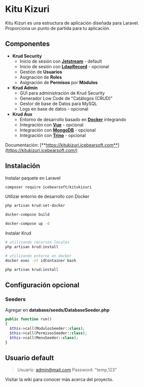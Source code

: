 # Kitu Kizuri

Kitu Kizuri es una estructura de aplicación diseñada para Laravel. Proporciona un punto de partida para tu aplicación.

## Componentes

- **Krud Security**
  - Inicio de sesión con [**Jetstream**](https://jetstream.laravel.com/introduction.html) - default
  - Inicio de sesión con [**LdapRecord**](https://ldaprecord.com/docs/laravel/v3) - opcional
  - Gestión de **Usuarios**
  - Asignación de **Roles**
  - Asignación de **Permisos** por **Módulos**
- **Krud Admin**
  - GUI para administración de Krud Security
  - Generador Low Code de "Catálogos (CRUD)"
  - Gestor de base de Datos para MySQL
  - Logs en base de datos - opcional
- **Krud Aux**
  - Entorno de desarrollo basado en [**Docker**](https://www.docker.com/) integrando
  - Integración con [**Vue**](https://vuejs.org/) - opcional
  - Integración con [**MongoDB**](https://www.mongodb.com/) - opcional
  - Integración con [**Trino**](https://trino.io/) - opcional

Documentación: [**https://kitukizuri.icebearsoft.com**](https://kitukizuri.icebearsoft.com/)

## Instalación

Instalar paquete en Laravel

```bash
composer require icebearsoft/kitukizuri
```

Utilizar entorno de desarrollo con Docker
```bash
php artisan krud:set-docker

docker-compose build

docker-compose up -d
```

Instalar Krud

```bash
# utilizando recursos locales
php artisan krud:install

# utilizando entorno en docker
docker exec -it idContainer bash

php artisan krud:install
```


## Configuración opcional

### Seeders

Agregar en **database/seeds/DatabaseSeeder.php**

```php
public function run()
{
  $this->call(ModulosSeeder::class);
  $this->call(PermisosSeeder::class);
  $this->call(MenuSeeder::class);
}
```
## Usuario default

> Usuario: admin@mail.com
> Password: "temp,123"


Visitar la wiki para conocer más acerca del proyecto.
